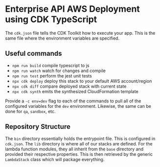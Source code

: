 # Enterprise API AWS Deployment using CDK TypeScript

The `cdk.json` file tells the CDK Toolkit how to execute your app. This is the same file where the environment variables are specified.

## Useful commands

* `npm run build`   compile typescript to js
* `npm run watch`   watch for changes and compile
* `npm run test`    perform the jest unit tests
* `npx cdk deploy`  deploy this stack to your default AWS account/region
* `npx cdk diff`    compare deployed stack with current state
* `npx cdk synth`   emits the synthesized CloudFormation template

Provide a `-c env=dev` flag to each of the commands to pull all of the configured variables for the `dev` environment. Likewise, the same can be done for `qa`, `sandbox`, etc.

## Repository Structure

The `bin` directory essentially holds the entrypoint file. This is configured in `cdk.json`. The `lib` directory is where all of our stacks are defined. For the lambda function modules, they all inherit from the `base` directory and provided their respective properties. This is then retrieved by the generic `LambdaStack` class which will package everything.
